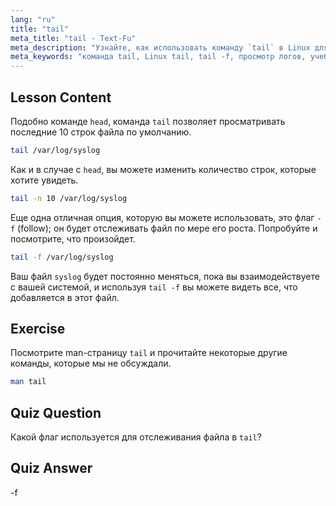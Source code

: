 ```yaml
---
lang: "ru"
title: "tail"
meta_title: "tail - Text-Fu"
meta_description: "Узнайте, как использовать команду `tail` в Linux для просмотра концов файлов и мониторинга логов. Откройте для себя `tail -f` для обновлений в реальном времени. Начните свой путь в Linux!"
meta_keywords: "команда tail, Linux tail, tail -f, просмотр логов, учебник Linux, Linux для начинающих, руководство по Linux"
---
```


## Lesson Content

Подобно команде `head`, команда `tail` позволяет просматривать последние 10 строк файла по умолчанию.

```bash
tail /var/log/syslog
```

Как и в случае с `head`, вы можете изменить количество строк, которые хотите увидеть.

```bash
tail -n 10 /var/log/syslog
```

Еще одна отличная опция, которую вы можете использовать, это флаг `-f` (follow); он будет отслеживать файл по мере его роста. Попробуйте и посмотрите, что произойдет.

```bash
tail -f /var/log/syslog
```

Ваш файл `syslog` будет постоянно меняться, пока вы взаимодействуете с вашей системой, и используя `tail -f` вы можете видеть все, что добавляется в этот файл.

## Exercise

Посмотрите man-страницу `tail` и прочитайте некоторые другие команды, которые мы не обсуждали.

```bash
man tail
```

## Quiz Question

Какой флаг используется для отслеживания файла в `tail`?

## Quiz Answer

-f
